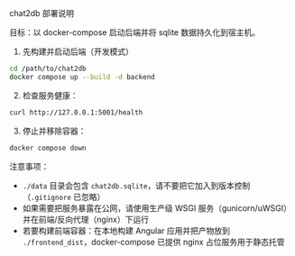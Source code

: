 chat2db 部署说明

目标：以 docker-compose 启动后端并将 sqlite 数据持久化到宿主机。

1) 先构建并启动后端（开发模式）

```bash
cd /path/to/chat2db
docker compose up --build -d backend
```

2) 检查服务健康：

```bash
curl http://127.0.0.1:5001/health
```

3) 停止并移除容器：

```bash
docker compose down
```

注意事项：
- `./data` 目录会包含 `chat2db.sqlite`，请不要把它加入到版本控制（`.gitignore` 已忽略）
- 如果需要把服务暴露在公网，请使用生产级 WSGI 服务（gunicorn/uWSGI）并在前端/反向代理（nginx）下运行
- 若要构建前端容器：在本地构建 Angular 应用并把产物放到 `./frontend_dist`，docker-compose 已提供 nginx 占位服务用于静态托管
